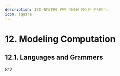 ```yaml
---
description: 12장-모델링에 관한 내용을 정리한 문서이다.
icon: square
---
```


# 12. Modeling Computation

## 12.1. Languages and Grammers

812
